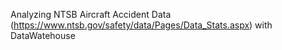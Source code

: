 Analyzing NTSB Aircraft Accident Data (https://www.ntsb.gov/safety/data/Pages/Data_Stats.aspx) with DataWatehouse
